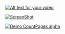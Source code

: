 
[![Alt text for your video](http://img.youtube.com/vi/MOh-slCVjvc/0.jpg)](https://www.youtube.com/watch?v=MOh-slCVjvc)


[![ScreenShot](/upload/ask/29/W/WebMole_Youtube_Video.png)](http://youtu.be/vt5fpE0bzSY)


[![Demo CountPages alpha](http://share.gifyoutube.com/KzB6Gb.gif)](https://www.youtube.com/watch?v=ek1j272iAmc)
